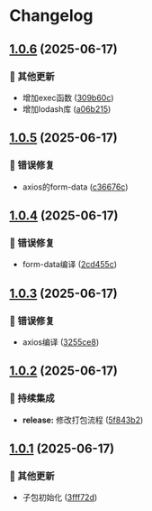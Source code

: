 # Changelog

## [1.0.6](https://github.com/CandriaJS/core-lib/compare/axios-v1.0.5...axios-v1.0.6) (2025-06-17)


### 🔧 其他更新

* 增加exec函数 ([309b60c](https://github.com/CandriaJS/core-lib/commit/309b60c239f61303c3829ef740b46fb64d4da521))
* 增加lodash库 ([a06b215](https://github.com/CandriaJS/core-lib/commit/a06b215ccf524f2251973f7a5f4cfbd0be4d0757))

## [1.0.5](https://github.com/CandriaJS/core-lib/compare/axios-v1.0.4...axios-v1.0.5) (2025-06-17)


### 🐛 错误修复

* axios的form-data ([c36676c](https://github.com/CandriaJS/core-lib/commit/c36676cce24b2148a2434d167da686f83c970f0e))

## [1.0.4](https://github.com/CandriaJS/core-lib/compare/axios-v1.0.3...axios-v1.0.4) (2025-06-17)


### 🐛 错误修复

* form-data编译 ([2cd455c](https://github.com/CandriaJS/core-lib/commit/2cd455c5e548453d5f94ab99a99e3dd7b135556a))

## [1.0.3](https://github.com/CandriaJS/core-lib/compare/axios-v1.0.2...axios-v1.0.3) (2025-06-17)


### 🐛 错误修复

* axios编译 ([3255ce8](https://github.com/CandriaJS/core-lib/commit/3255ce84f7b6f3873c83bb0168261fd8203e3aa3))

## [1.0.2](https://github.com/CandriaJS/core-lib/compare/axios-v1.0.1...axios-v1.0.2) (2025-06-17)


### 🎡 持续集成

* **release:** 修改打包流程 ([5f843b2](https://github.com/CandriaJS/core-lib/commit/5f843b2dcedc3557c9f1336750caed0af08251a2))

## [1.0.1](https://github.com/CandriaJS/core-lib/compare/axios-v1.0.0...axios-v1.0.1) (2025-06-17)


### 🔧 其他更新

* 子包初始化 ([3fff72d](https://github.com/CandriaJS/core-lib/commit/3fff72d718a33d31cbbf8606d63a7515a5e775e4))
